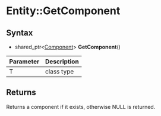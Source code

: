 # Entity::GetComponent

## Syntax

- shared_ptr<[Component](Component.md)\> **GetComponent**<T>()

| Parameter | Description |
|---|---|
| T | class type |
  
## Returns

Returns a component if it exists, otherwise NULL is returned.
